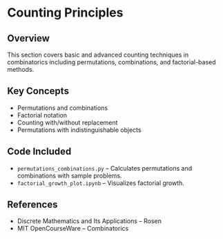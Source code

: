 # Counting Principles

## Overview
This section covers basic and advanced counting techniques in combinatorics including permutations, combinations, and factorial-based methods.

## Key Concepts
- Permutations and combinations
- Factorial notation
- Counting with/without replacement
- Permutations with indistinguishable objects

## Code Included
- `permutations_combinations.py` – Calculates permutations and combinations with sample problems.
- `factorial_growth_plot.ipynb` – Visualizes factorial growth.

## References
- Discrete Mathematics and Its Applications – Rosen
- MIT OpenCourseWare – Combinatorics
